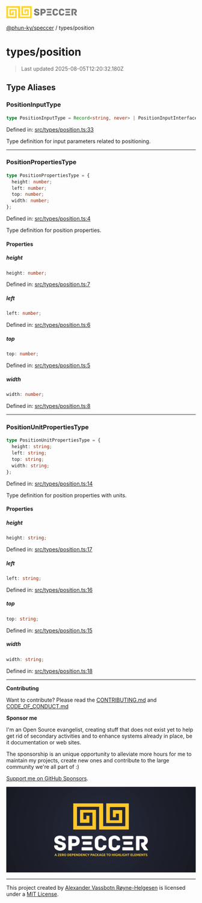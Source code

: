 <div><img alt="SPECCER logo" src="https://raw.githubusercontent.com/phun-ky/speccer/main/public/logo-speccer-horizontal-colored-package.svg?raw=true" style="max-height:32px;"/></div>

[@phun-ky/speccer](../README.md) / types/position

# types/position

> Last updated 2025-08-05T12:20:32.180Z

## Type Aliases

### PositionInputType

```ts
type PositionInputType = Record<string, never> | PositionInputInterface;
```

Defined in:
[src/types/position.ts:33](https://github.com/phun-ky/speccer/blob/main/src/types/position.ts#L33)

Type definition for input parameters related to positioning.

---

### PositionPropertiesType

```ts
type PositionPropertiesType = {
  height: number;
  left: number;
  top: number;
  width: number;
};
```

Defined in:
[src/types/position.ts:4](https://github.com/phun-ky/speccer/blob/main/src/types/position.ts#L4)

Type definition for position properties.

#### Properties

##### height

```ts
height: number;
```

Defined in:
[src/types/position.ts:7](https://github.com/phun-ky/speccer/blob/main/src/types/position.ts#L7)

##### left

```ts
left: number;
```

Defined in:
[src/types/position.ts:6](https://github.com/phun-ky/speccer/blob/main/src/types/position.ts#L6)

##### top

```ts
top: number;
```

Defined in:
[src/types/position.ts:5](https://github.com/phun-ky/speccer/blob/main/src/types/position.ts#L5)

##### width

```ts
width: number;
```

Defined in:
[src/types/position.ts:8](https://github.com/phun-ky/speccer/blob/main/src/types/position.ts#L8)

---

### PositionUnitPropertiesType

```ts
type PositionUnitPropertiesType = {
  height: string;
  left: string;
  top: string;
  width: string;
};
```

Defined in:
[src/types/position.ts:14](https://github.com/phun-ky/speccer/blob/main/src/types/position.ts#L14)

Type definition for position properties with units.

#### Properties

##### height

```ts
height: string;
```

Defined in:
[src/types/position.ts:17](https://github.com/phun-ky/speccer/blob/main/src/types/position.ts#L17)

##### left

```ts
left: string;
```

Defined in:
[src/types/position.ts:16](https://github.com/phun-ky/speccer/blob/main/src/types/position.ts#L16)

##### top

```ts
top: string;
```

Defined in:
[src/types/position.ts:15](https://github.com/phun-ky/speccer/blob/main/src/types/position.ts#L15)

##### width

```ts
width: string;
```

Defined in:
[src/types/position.ts:18](https://github.com/phun-ky/speccer/blob/main/src/types/position.ts#L18)

---

**Contributing**

Want to contribute? Please read the
[CONTRIBUTING.md](https://github.com/phun-ky/speccer/blob/main/CONTRIBUTING.md)
and
[CODE_OF_CONDUCT.md](https://github.com/phun-ky/speccer/blob/main/CODE_OF_CONDUCT.md)

**Sponsor me**

I'm an Open Source evangelist, creating stuff that does not exist yet to help
get rid of secondary activities and to enhance systems already in place, be it
documentation or web sites.

The sponsorship is an unique opportunity to alleviate more hours for me to
maintain my projects, create new ones and contribute to the large community
we're all part of :)

[Support me on GitHub Sponsors](https://github.com/sponsors/phun-ky).

![Speccer banner, with logo and slogan: A zero dependency package to annotate or highlight elements](https://github.com/phun-ky/speccer/blob/main/public/speccer-banner.png?raw=true)

---

This project created by [Alexander Vassbotn Røyne-Helgesen](http://phun-ky.net)
is licensed under a [MIT License](https://choosealicense.com/licenses/mit/).
